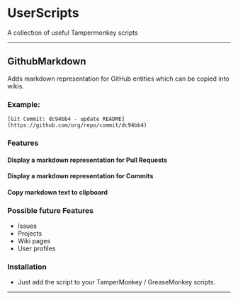 # UserScripts

A collection of useful Tampermonkey scripts

---

## GithubMarkdown

Adds markdown representation for GitHub entities which can be copied into wikis.

### Example:

```
[Git Commit: dc94bb4 - update README](https://github.com/org/repo/commit/dc94bb4)
```

### Features

#### Display a markdown representation for Pull Requests

#### Display a markdown representation for Commits

#### Copy markdown text to clipboard

### Possible future Features

* Issues
* Projects
* Wiki pages
* User profiles

### Installation

* Just add the script to your TamperMonkey / GreaseMonkey scripts.

---
